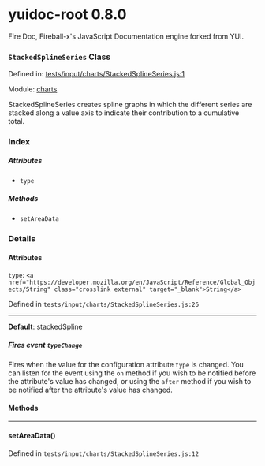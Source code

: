 
# yuidoc-root 0.8.0

Fire Doc, Fireball-x&#x27;s JavaScript Documentation engine forked from YUI.

### `StackedSplineSeries` Class


Defined in: [tests/input/charts/StackedSplineSeries.js:1](../files/tests/input/charts/StackedSplineSeries.js.js)

Module: [charts](../modules/charts.md)




StackedSplineSeries creates spline graphs in which the different series are stacked along a value axis
to indicate their contribution to a cumulative total.

### Index


##### Attributes

  - `type`


##### Methods


  - `setAreaData`





### Details



#### Attributes


`type`: `<a href="https://developer.mozilla.org/en/JavaScript/Reference/Global_Objects/String" class="crosslink external" target="_blank">String</a>`

Defined in `tests/input/charts/StackedSplineSeries.js:26`



---------------------



**Default**: stackedSpline

##### Fires event `typeChange`

Fires when the value for the configuration attribute `type` is
changed. You can listen for the event using the `on` method if you
wish to be notified before the attribute's value has changed, or
using the `after` method if you wish to be notified after the
attribute's value has changed.





<!-- Method Block -->
#### Methods



--------------------------
#### setAreaData() 

Defined in `tests/input/charts/StackedSplineSeries.js:12`



> 





